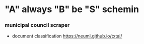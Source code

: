 # "A" always "B" be "S" schemin

### municipal council scraper
 * document classification https://neuml.github.io/txtai/
